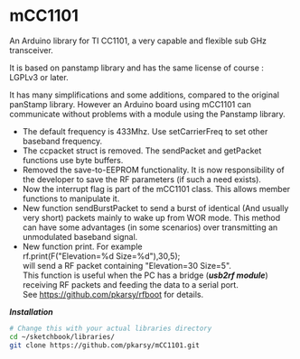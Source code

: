 # mCC1101
An Arduino library for TI CC1101, a very capable and flexible sub GHz transceiver.

It is based on panstamp library and has the same license of course : LGPLv3 or later.

It has many simplifications and some additions, compared to the original panStamp library.
However an Arduino board using mCC1101 can communicate without problems with a module using
the Panstamp library.
- The default frequency is 433Mhz. Use setCarrierFreq to set other baseband frequency.
- The ccpacket struct is removed. The sendPacket and getPacket functions use byte buffers.
- Removed the save-to-EEPROM functionality. It is now
responsibility of the developer to save the RF parameters (if such a need exists).
- Now the interrupt flag is part of the mCC1101 class. This allows member functions to manipulate it.
- New function sendBurstPacket to send a burst of identical (And usually very short) packets mainly to wake up from WOR mode.
This method can have some advantages (in some scenarios) over transmitting an unmodulated baseband signal.
- New function print. For example<br/>
rf.print(F("Elevation=%d Size=%d"),30,5);<br/>
will send a RF packet containing "Elevation=30 Size=5".<br/>
This function is useful when the PC has a bridge (***usb2rf module***) receiving RF packets and feeding the data to a serial port.<br/>
See https://github.com/pkarsy/rfboot for details.

***Installation***

```sh
# Change this with your actual libraries directory
cd ~/sketchbook/libraries/
git clone https://github.com/pkarsy/mCC1101.git
```

